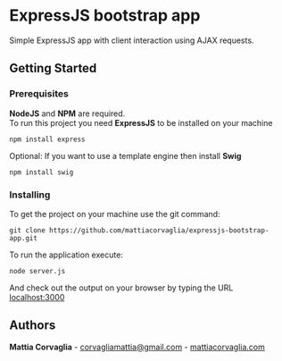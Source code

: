 # ExpressJS bootstrap app

Simple ExpressJS app with client interaction using AJAX requests.

## Getting Started

### Prerequisites

**NodeJS** and **NPM** are required.  
To run this project you need **ExpressJS** to be installed on your machine
```
npm install express
```
Optional: If you want to use a template engine then install **Swig**  
```
npm install swig
```

### Installing

To get the project on your machine use the git command:
```
git clone https://github.com/mattiacorvaglia/expressjs-bootstrap-app.git
```
To run the application execute:
```
node server.js
```
And check out the output on your browser by typing the URL [localhost:3000](http://localhost:3000)

## Authors

**Mattia Corvaglia** - [corvagliamattia@gmail.com](mailto:corvagliamattia@gmail.com) - [mattiacorvaglia.com](http://mattiacorvaglia.com)
